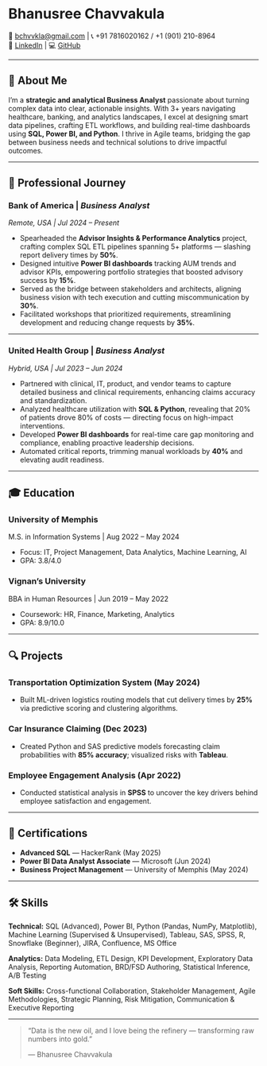 # Bhanusree Chavvakula  
📧 [bchvvkla@gmail.com](mailto:bchvvkla@gmail.com) | 📞 +91 7816020162 / +1 (901) 210-8964  
🔗 [LinkedIn](https://www.linkedin.com/in/bhanusreech) | 💻 [GitHub](https://github.com/BhanusreeChavvakula)

---

## 🚀 About Me  
I’m a **strategic and analytical Business Analyst** passionate about turning complex data into clear, actionable insights. With 3+ years navigating healthcare, banking, and analytics landscapes, I excel at designing smart data pipelines, crafting ETL workflows, and building real-time dashboards using **SQL, Power BI, and Python**. I thrive in Agile teams, bridging the gap between business needs and technical solutions to drive impactful outcomes.

---

## 💼 Professional Journey  

### Bank of America | *Business Analyst*  
_Remote, USA | Jul 2024 – Present_  
- Spearheaded the **Advisor Insights & Performance Analytics** project, crafting complex SQL ETL pipelines spanning 5+ platforms — slashing report delivery times by **50%**.  
- Designed intuitive **Power BI dashboards** tracking AUM trends and advisor KPIs, empowering portfolio strategies that boosted advisory success by **15%**.  
- Served as the bridge between stakeholders and architects, aligning business vision with tech execution and cutting miscommunication by **30%**.  
- Facilitated workshops that prioritized requirements, streamlining development and reducing change requests by **35%**.

---

### United Health Group | *Business Analyst*  
_Hybrid, USA | Jul 2023 – Jun 2024_  
- Partnered with clinical, IT, product, and vendor teams to capture detailed business and clinical requirements, enhancing claims accuracy and standardization.  
- Analyzed healthcare utilization with **SQL & Python**, revealing that 20% of patients drove 80% of costs — directing focus on high-impact interventions.  
- Developed **Power BI dashboards** for real-time care gap monitoring and compliance, enabling proactive leadership decisions.  
- Automated critical reports, trimming manual workloads by **40%** and elevating audit readiness.

---

## 🎓 Education  

### University of Memphis  
M.S. in Information Systems | Aug 2022 – May 2024  
- Focus: IT, Project Management, Data Analytics, Machine Learning, AI  
- GPA: 3.8/4.0  

### Vignan’s University  
BBA in Human Resources | Jun 2019 – May 2022  
- Coursework: HR, Finance, Marketing, Analytics  
- GPA: 8.9/10.0  

---

## 🔍 Projects  

### Transportation Optimization System (May 2024)  
- Built ML-driven logistics routing models that cut delivery times by **25%** via predictive scoring and clustering algorithms.

### Car Insurance Claiming (Dec 2023)  
- Created Python and SAS predictive models forecasting claim probabilities with **85% accuracy**; visualized risks with **Tableau**.

### Employee Engagement Analysis (Apr 2022)  
- Conducted statistical analysis in **SPSS** to uncover the key drivers behind employee satisfaction and engagement.

---

## 📜 Certifications  

- **Advanced SQL** — HackerRank (May 2025)  
- **Power BI Data Analyst Associate** — Microsoft (Jun 2024)  
- **Business Project Management** — University of Memphis (May 2024)  

---

## 🛠️ Skills  

**Technical:** SQL (Advanced), Power BI, Python (Pandas, NumPy, Matplotlib), Machine Learning (Supervised & Unsupervised), Tableau, SAS, SPSS, R, Snowflake (Beginner), JIRA, Confluence, MS Office  

**Analytics:** Data Modeling, ETL Design, KPI Development, Exploratory Data Analysis, Reporting Automation, BRD/FSD Authoring, Statistical Inference, A/B Testing  

**Soft Skills:** Cross-functional Collaboration, Stakeholder Management, Agile Methodologies, Strategic Planning, Risk Mitigation, Communication & Executive Reporting  

---

> “Data is the new oil, and I love being the refinery — transforming raw numbers into gold.”  
>
> — Bhanusree Chavvakula
